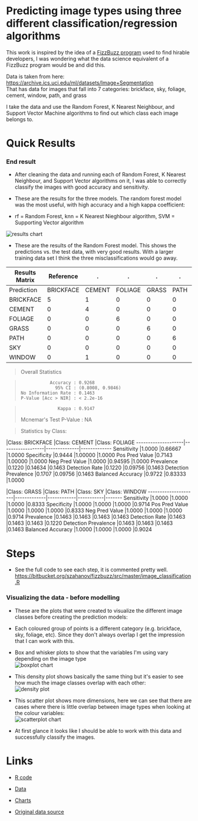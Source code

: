 # Predicting image types using three different classification/regression algorithms #

This work is inspired by the idea of a [FizzBuzz program](https://imranontech.com/2007/01/24/using-fizzbuzz-to-find-developers-who-grok-coding/) used to find hirable developers, I was wondering what the data science equivalent of a FizzBuzz program would be and did this.

Data is taken from here: https://archive.ics.uci.edu/ml/datasets/Image+Segmentation  
That has data for images that fall into 7 categories: brickface, sky, foliage, cement, window, path, and grass

I take the data and use the Random Forest, K Nearest Neighbour, and Support Vector Machine algorithms to find out which class each image belongs to.

# Quick Results #

### End result ###

* After cleaning the data and running each of Random Forest, K Nearest Neighbour, and Support Vector algorithms on it, I was able to correctly classify the images with good accuracy and sensitivity.

* These are the results for the three models. The random forest model was the most useful, with high accuracy and a high kappa coefficient:  
* rf = Random Forest, knn = K Nearest Nieghbour algorithm, SVM = Supporting Vector algorithm  

![results chart](https://bytebucket.org/szahanov/fizzbuzz/raw/master/charts/dotplot1.png "Results for each model")

* These are the results of the Random Forest model. This shows the predictions vs. the test data, with very good results. With a larger training data set I think the three misclassifications would go away.

Results Matrix|Reference|. |. |. |. |. |.
-----------|----------|-------|--------|------|-----|----|-------
Prediction |BRICKFACE |CEMENT |FOLIAGE |GRASS |PATH |SKY |WINDOW
BRICKFACE         |5      |1       |0     |0    |0   |0      |1
CEMENT            |0      |4       |0     |0    |0   |0      |0
FOLIAGE           |0      |0       |6     |0    |0   |0      |0
GRASS             |0      |0       |0     |6    |0   |0      |0
PATH              |0      |0       |0     |0    |6   |0      |0
SKY               |0      |0       |0     |0    |0   |6      |0
WINDOW            |0      |1       |0     |0    |0   |0      |5

> Overall Statistics
                                          
>                Accuracy : 0.9268          
>                  95% CI : (0.8008, 0.9846)  
>     No Information Rate : 0.1463          
>     P-Value [Acc > NIR] : < 2.2e-16       
                                          
>                   Kappa : 0.9147          
>  Mcnemar's Test P-Value : NA              

> Statistics by Class:

|Class: BRICKFACE |Class: CEMENT |Class: FOLIAGE
--------------------|------------------|--------------|-------------
Sensitivity                    |1.0000       |0.66667         |1.0000
Specificity                    |0.9444       |1.00000         |1.0000
Pos Pred Value                 |0.7143       |1.00000         |1.0000
Neg Pred Value                 |1.0000       |0.94595         |1.0000
Prevalence                     |0.1220       |0.14634         |0.1463
Detection Rate                 |0.1220       |0.09756         |0.1463
Detection Prevalence           |0.1707       |0.09756         |0.1463
Balanced Accuracy              |0.9722       |0.83333         |1.0000

|Class: GRASS |Class: PATH |Class: SKY |Class: WINDOW
---------------------|-------------|------------|-----------|-------
Sensitivity                |1.0000      |1.0000     |1.0000        |0.8333
Specificity                |1.0000      |1.0000     |1.0000        |0.9714
Pos Pred Value             |1.0000      |1.0000     |1.0000        |0.8333
Neg Pred Value             |1.0000      |1.0000     |1.0000        |0.9714
Prevalence                 |0.1463      |0.1463     |0.1463        |0.1463
Detection Rate             |0.1463      |0.1463     |0.1463        |0.1220
Detection Prevalence       |0.1463      |0.1463     |0.1463        |0.1463
Balanced Accuracy          |1.0000      |1.0000     |1.0000        |0.9024

# Steps #

* See the full code to see each step, it is commented pretty well.
https://bitbucket.org/szahanov/fizzbuzz/src/master/image_classification.R

### Visualizing the data - before modelling ###

* These are the plots that were created to visualize the different image classes before creating the prediction models:  
* Each coloured group of points is a different category (e.g. brickface, sky, foliage, etc). Since they don't always overlap I get the impression that I can work with this.  

* Box and whisker plots to show that the variables I'm using vary depending on the image type  
![boxplot chart](https://bytebucket.org/szahanov/fizzbuzz/raw/master/charts/boxplot3.png "Box plot")

* This density plot shows basically the same thing but it's easier to see how much the image classes overlap with each other:  
![density plot](https://bytebucket.org/szahanov/fizzbuzz/raw/master/charts/densityplot1.png "Density plot")

* This scatter plot shows more dimensions, here we can see that there are cases where there is little overlap between image types when looking at the colour variables:  
![scatterplot chart](https://bytebucket.org/szahanov/fizzbuzz/raw/master/charts/scatterplot1.png)

* At first glance it looks like I should be able to work with this data and successfully classify the images.

# Links #

* [R code](https://bitbucket.org/szahanov/fizzbuzz/src/master/image_classification.R)

* [Data](https://bitbucket.org/szahanov/fizzbuzz/src/master/segmentation_modified.data?at=master&fileviewer=file-view-default)

* [Charts](https://bitbucket.org/szahanov/fizzbuzz/src/master/charts/)

* [Original data source](https://archive.ics.uci.edu/ml/datasets/Image+Segmentation)
